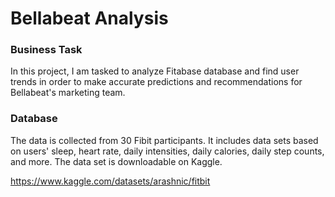 # Bellabeat Analysis

### Business Task
In this project, I am tasked to analyze Fitabase database and find user trends in order to make accurate predictions and recommendations for Bellabeat's marketing team.

### Database
The data is collected from 30 Fibit participants. It includes data sets based on users' sleep, heart rate, daily intensities, daily calories, daily step counts, and more. The data set is downloadable on Kaggle.

https://www.kaggle.com/datasets/arashnic/fitbit


